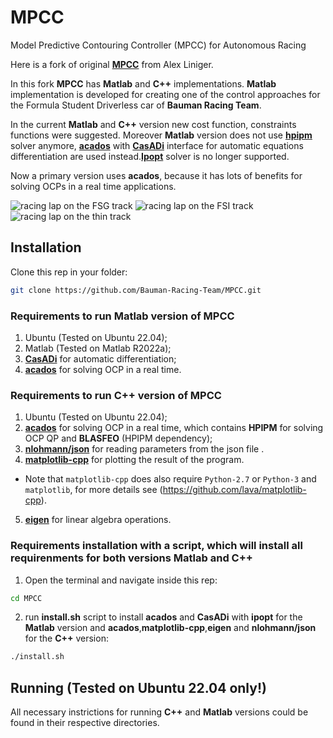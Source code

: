 # MPCC
Model Predictive Contouring Controller (MPCC) for Autonomous Racing

Here is a fork of original [**MPCC**](https://github.com/alexliniger/MPCC) from Alex Liniger.

In this fork **MPCC** has **Matlab** and **C++** implementations. **Matlab** implementation is developed for creating one of the control approaches for the Formula Student Driverless car of **Bauman Racing Team**.

In the current **Matlab** and **C++** version new cost function, constraints functions were suggested. Moreover **Matlab** version does not use [**hpipm**](https://github.com/giaf/hpipm) solver anymore, [**acados**](https://github.com/acados/acados) with [**CasADi**](https://web.casadi.org/) interface for automatic equations differentiation are used instead.[**Ipopt**](https://coin-or.github.io/Ipopt/) solver is no longer supported.

Now a primary version uses **acados**, because it has lots of benefits for solving OCPs in a real time applications. 

![racing lap on the FSG track](https://github.com/Bauman-Racing-Team/MPCC/blob/develop/Matlab/race_FSG_track.gif)
![racing lap on the FSI track](https://github.com/Bauman-Racing-Team/MPCC/blob/develop/Matlab/race_FSI_track.gif)
![racing lap on the thin track](https://github.com/Bauman-Racing-Team/MPCC/blob/develop/Matlab/race_thin_track.gif)

## Installation

Clone this rep in your folder:

```bash
git clone https://github.com/Bauman-Racing-Team/MPCC.git
```
### Requirements to run Matlab version of MPCC

1. Ubuntu (Tested on Ubuntu 22.04);
2. Matlab (Tested on Matlab R2022a);
3. [**CasADi**](https://web.casadi.org/) for automatic differentiation;
4. [**acados**](https://github.com/acados/acados) for solving OCP in a real time.

### Requirements to run C++ version of MPCC

1. Ubuntu (Tested on Ubuntu 22.04);
2. [**acados**](https://github.com/acados/acados) for solving OCP in a real time, which contains **HPIPM** for solving OCP QP and **BLASFEO** (HPIPM dependency);
3. [**nlohmann/json**](https://github.com/nlohmann/json) for reading parameters from the json file .
4. [**matplotlib-cpp**](https://github.com/lava/matplotlib-cpp) for plotting the result of the program.
- Note that `matplotlib-cpp` does also require `Python-2.7` or `Python-3` and `matplotlib`, for more details see (https://github.com/lava/matplotlib-cpp).
5. [**eigen**](https://gitlab.com/libeigen/eigen) for linear algebra operations.

### Requirements installation with a script, which will install all requirenments for both versions Matlab and C++

1. Open the terminal and navigate inside this rep:
```bash
cd MPCC
```
2. run **install.sh** script to install **acados** and **CasADi** with **ipopt** for the **Matlab** version and **acados**,**matplotlib-cpp**,**eigen** and **nlohmann/json** for the **C++** version:
```bash
./install.sh
```
## Running (Tested on **Ubuntu 22.04** only!)

All necessary instrictions for running **C++** and **Matlab** versions could be found in their respective directories.
